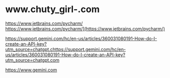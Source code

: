 # www.chuty_girl-.com  

https://www.jetbrains.com/pycharm/  
https://www.jetbrains.com/pycharm/](https://www.jetbrains.com/pycharm/)

https://support.gemini.com/hc/en-us/articles/360031080191-How-do-I-create-an-API-key?utm_source=chatgpt.chttps://support.gemini.com/hc/en-us/articles/360031080191-How-do-I-create-an-API-key?utm_source=chatgpt.com


https://www.gemini.com
